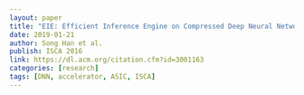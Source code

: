 ```yaml
---
layout: paper
title: "EIE: Efficient Inference Engine on Compressed Deep Neural Network"
date: 2019-01-21
author: Song Han et al.
publish: ISCA 2016
link: https://dl.acm.org/citation.cfm?id=3001163
categories: [research]
tags: [DNN, accelerator, ASIC, ISCA]
---
```


